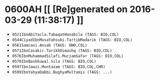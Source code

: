 # 0600AH [[ [Re]generated on 2016-03-29 (11:38:17) ]]

* `0521IbnAbiYacla.TabaqatHanabila (TAGS: BIO,COL)`
* `0544CiyadIbnMusaYahsubi.TartibMadarik (TAGS: BIO,COL)`
* `0561Samcani.Ansab (TAGS: ONO,COL)`
* `0571IbnCasakir.TarikhDimashq (TAGS: BIO,COL)`
* `0576IbnMuhammadSilafi.MucjamSafar (TAGS: BIO,COL)`
* `0578IbnBashkuwal.Sila (TAGS: BIO,COL)`
* `0597IbnJawzi.Muntazam (TAGS: BIO,COL,CHR)`
* `0599IbnYahyaDabbi.BughyaMultamis (TAGS: ...)`
